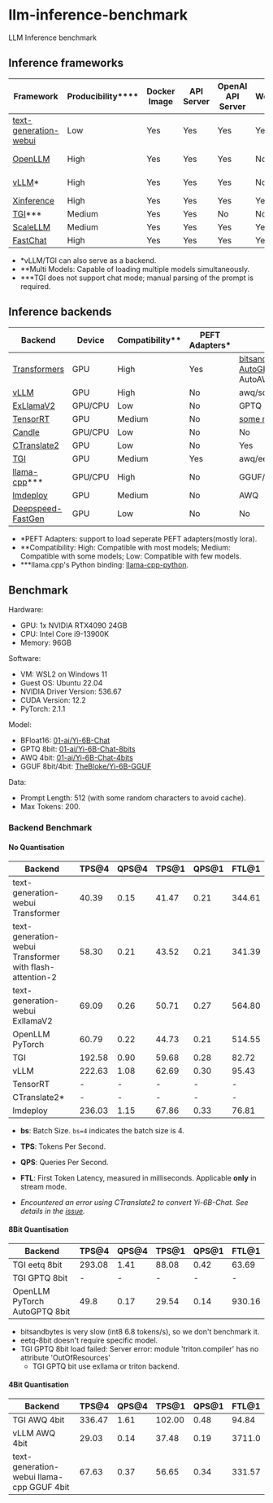 # llm-inference-benchmark

LLM Inference benchmark

## Inference frameworks

| Framework | Producibility**** | Docker Image | API Server  | OpenAI API Server | WebUI | Multi Models** | Multi-node | Backends | Embedding Model |
| --------- | ------------ | ----------- | ----------------- | ----- | ------------ | ------------ | -------- | --------------- | --------- |
| [text-generation-webui](https://github.com/oobabooga/text-generation-webui) | Low | Yes | Yes | Yes | Yes | No | No | Transformers/llama.cpp/ExLlama/ExLlamaV2/AutoGPTQ/AutoAWQ/GPTQ-for-LLaMa/CTransformers | No |
| [OpenLLM](https://github.com/bentoml/OpenLLM) | High | Yes | Yes | Yes | No | With [BentoML](https://github.com/bentoml/BentoML) | With [BentoML](https://github.com/bentoml/BentoML) | Transformers(int8,int4,gptq), vLLM(awq/squeezellm), TensorRT | No |
| [vLLM](https://github.com/vllm-project/vllm)* | High | Yes | Yes | Yes | No | No | Yes(With [Ray](https://docs.ray.io/en/latest/ray-core/starting-ray.html)) | vLLM | No |
| [Xinference](https://github.com/xorbitsai/inference) | High | Yes | Yes | Yes | Yes | Yes | Yes | Transformers/vLLM/TensorRT/GGML | Yes |
| [TGI](https://github.com/huggingface/text-generation-inference)*** | Medium | Yes | Yes | No | No | No | No | Transformers/AutoGPTQ/AWQ/EETP/vLLM/ExLlama/ExLlamaV2 | No |
| [ScaleLLM](https://github.com/vectorch-ai/ScaleLLM) | Medium | Yes | Yes | Yes | Yes | No | No | Transformers/AutoGPTQ/AWQ/vLLM/ExLlama/ExLlamaV2 | No |
| [FastChat](https://github.com/lm-sys/FastChat) | High | Yes | Yes | Yes | Yes | Yes | Yes | Transformers/AutoGPTQ/AWQ/vLLM/ExLlama/ExLlamaV2 | Yes |

- *vLLM/TGI can also serve as a backend.
- **Multi Models: Capable of loading multiple models simultaneously.
- ***TGI does not support chat mode; manual parsing of the prompt is required.

## Inference backends

| Backend | Device | Compatibility** | PEFT Adapters* | Quatisation | Batching | Distributed Inference | Streaming |
| ------- | ------ | ------------- | ---------- | -------- | ----------- | --------- | ----------- |
| [Transformers](https://github.com/huggingface/transformers) | GPU | High | Yes | [bitsandbytes](https://github.com/TimDettmers/bitsandbytes)(int8/int4), [AutoGPTQ](https://github.com/PanQiWei/AutoGPTQ)(gptq), AutoAWQ(awq) | Yes | [accelerate](https://huggingface.co/docs/accelerate/index) | Yes |
| [vLLM](https://github.com/vllm-project/vllm) | GPU | High | No | awq/squeezellm | Yes | Yes | Yes |
| [ExLlamaV2](https://github.com/turboderp/exllamav2) | GPU/CPU | Low | No | GPTQ | Yes | Yes | Yes |
| [TensorRT](https://github.com/NVIDIA/TensorRT-LLM) | GPU | Medium | No | [some models](https://github.com/NVIDIA/TensorRT-LLM/blob/main/docs/source/precision.md) | Yes | Yes | Yes |
| [Candle](https://github.com/huggingface/candle) | GPU/CPU | Low | No | No | Yes | Yes | Yes |
| [CTranslate2](https://github.com/OpenNMT/CTranslate2) | GPU | Low | No | Yes | Yes | Yes | Yes |
| [TGI](https://github.com/huggingface/text-generation-inference) | GPU | Medium | Yes | awq/eetq/gptq/bitsandbytes | Yes | Yes | Yes |
| [llama-cpp](https://github.com/ggerganov/llama.cpp)*** | GPU/CPU | High | No | GGUF/GPTQ | Yes | No | Yes |
| [lmdeploy](https://github.com/InternLM/lmdeploy) | GPU | Medium | No | AWQ | Yes | Yes | Yes
| [Deepspeed-FastGen](https://github.com/microsoft/DeepSpeed/tree/master/blogs/deepspeed-fastgen) | GPU | Low | No | No | Yes | Yes | Yes |

- *PEFT Adapters: support to load seperate PEFT adapters(mostly lora).
- **Compatibility: High: Compatible with most models; Medium: Compatible with some models; Low: Compatible with few models.
- ***llama.cpp's Python binding: [llama-cpp-python](https://github.com/abetlen/llama-cpp-python).

## Benchmark

Hardware:

- GPU: 1x NVIDIA RTX4090 24GB
- CPU: Intel Core i9-13900K
- Memory: 96GB

Software:

- VM: WSL2 on Windows 11
- Guest OS: Ubuntu 22.04
- NVIDIA Driver Version: 536.67
- CUDA Version: 12.2
- PyTorch: 2.1.1

Model:

- BFloat16: [01-ai/Yi-6B-Chat](https://huggingface.co/01-ai/Yi-6B-Chat)
- GPTQ 8bit: [01-ai/Yi-6B-Chat-8bits](https://huggingface.co/01-ai/Yi-6B-Chat-8bits)
- AWQ 4bit: [01-ai/Yi-6B-Chat-4bits](https://huggingface.co/01-ai/Yi-6B-Chat-4bits)
- GGUF 8bit/4bit: [TheBloke/Yi-6B-GGUF](https://huggingface.co/TheBloke/Yi-6B-GGUF)

Data:

- Prompt Length: 512 (with some random characters to avoid cache).
- Max Tokens: 200.

### Backend Benchmark

#### No Quantisation

| Backend | TPS@4 | QPS@4 | TPS@1 | QPS@1 | FTL@1 |
| ------- | ----- | ----- | ----- | ----- | ----- |
| text-generation-webui Transformer | 40.39 | 0.15 | 41.47 | 0.21 | 344.61 |
| text-generation-webui Transformer with flash-attention-2 | 58.30 | 0.21 | 43.52 | 0.21 | 341.39 |
| text-generation-webui ExllamaV2 | 69.09 | 0.26 | 50.71 | 0.27 | 564.80 |
| OpenLLM PyTorch | 60.79 | 0.22 | 44.73 | 0.21 | 514.55 |
| TGI | 192.58 | 0.90 | 59.68 | 0.28 | 82.72 |
| vLLM | 222.63 | 1.08 | 62.69 | 0.30 | 95.43 |
| TensorRT | - | - | - | - | - |
| CTranslate2* | - | - | - | - | - |
| lmdeploy | 236.03 | 1.15 | 67.86 | 0.33 | 76.81 |

- **bs**: Batch Size. `bs=4` indicates the batch size is 4.
- **TPS**: Tokens Per Second.
- **QPS**: Queries Per Second.
- **FTL**: First Token Latency, measured in milliseconds. Applicable **only** in stream mode.

- *Encountered an error using CTranslate2 to convert Yi-6B-Chat. See details in the [issue](https://github.com/OpenNMT/CTranslate2/issues/1587).*

#### 8Bit Quantisation

| Backend | TPS@4 | QPS@4 | TPS@1 | QPS@1 | FTL@1 |
| ------- | ----- | ----- | ----- | ----- | ----- |
| TGI eetq 8bit | 293.08 | 1.41 | 88.08 | 0.42 | 63.69 |
| TGI GPTQ 8bit | - | - | - | - | - |
| OpenLLM PyTorch AutoGPTQ 8bit | 49.8 | 0.17 | 29.54 | 0.14 | 930.16 |

- bitsandbytes is very slow (int8 6.8 tokens/s), so we don't benchmark it.
- eetq-8bit doesn't require specific model.
- TGI GPTQ 8bit load failed: Server error: module 'triton.compiler' has no attribute 'OutOfResources'
    - TGI GPTQ bit use exllama or triton backend.

#### 4Bit Quantisation

| Backend | TPS@4 | QPS@4 | TPS@1 | QPS@1 | FTL@1 |
| ------- | ----- | ----- | ----- | ----- | ----- |
| TGI AWQ 4bit | 336.47 | 1.61 | 102.00 | 0.48 | 94.84 |
| vLLM AWQ 4bit | 29.03 | 0.14 | 37.48 | 0.19 | 3711.0 |
| text-generation-webui llama-cpp GGUF 4bit| 67.63 | 0.37 | 56.65 | 0.34 | 331.57 |
